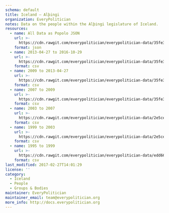 ```yaml
---
schema: default
title: Iceland — Alþingi
organization: EveryPolitician
notes: Data on the people within the Alþingi legislature of Iceland.
resources:
  - name: All Data as Popolo JSON
    url: >-
      https://cdn.rawgit.com/everypolitician/everypolitician-data/35fe311b351e5aa670f5e8094351b872c88ebd7a/data/Iceland/Assembly/ep-popolo-v1.0.json
    format: json
  - name: 2013-04-27 to 2016-10-29
    url: >-
      https://cdn.rawgit.com/everypolitician/everypolitician-data/35fe311b351e5aa670f5e8094351b872c88ebd7a/data/Iceland/Assembly/term-2013.csv
    format: csv
  - name: 2009 to 2013-04-27
    url: >-
      https://cdn.rawgit.com/everypolitician/everypolitician-data/35fe311b351e5aa670f5e8094351b872c88ebd7a/data/Iceland/Assembly/term-2009.csv
    format: csv
  - name: 2007 to 2009
    url: >-
      https://cdn.rawgit.com/everypolitician/everypolitician-data/35fe311b351e5aa670f5e8094351b872c88ebd7a/data/Iceland/Assembly/term-2007.csv
    format: csv
  - name: 2003 to 2007
    url: >-
      https://cdn.rawgit.com/everypolitician/everypolitician-data/2e5ce16ecc60f68c59a83fe2c96f3c8d8b4bb558/data/Iceland/Assembly/term-2003.csv
    format: csv
  - name: 1999 to 2003
    url: >-
      https://cdn.rawgit.com/everypolitician/everypolitician-data/2e5ce16ecc60f68c59a83fe2c96f3c8d8b4bb558/data/Iceland/Assembly/term-1999.csv
    format: csv
  - name: 1995 to 1999
    url: >-
      https://cdn.rawgit.com/everypolitician/everypolitician-data/edd66ea49a5b3a56bdc21e697465c7290a624ad5/data/Iceland/Assembly/term-1995.csv
    format: csv
last_modified: 2017-02-27T14:01:29
license: ''
category:
  - Iceland
  - People
  - Groups & Bodies
maintainer: EveryPolitician
maintainer_email: team@everypolitician.org
more_info: http://docs.everypolitician.org
---
```

